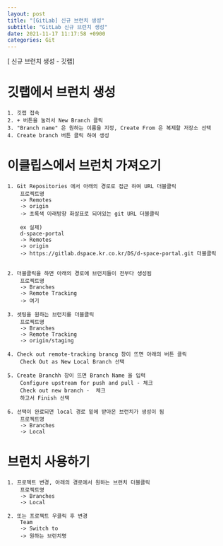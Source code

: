 ```yaml
---  
layout: post  
title: "[GitLab] 신규 브런치 생성"  
subtitle: "GitLab 신규 브런치 생성"  
date: 2021-11-17 11:17:58 +0900  
categories: Git  
---  
```

[ 신규 브런치 생성 - 깃랩]  
  
# 깃랩에서 브런치 생성  
  
	1. 깃랩 접속  
	2. + 버튼을 눌러서 New Branch 클릭  
	3. "Branch name" 은 원하는 이름을 지정, Create From 은 복제할 저장소 선택  
	4. Create branch 버튼 클릭 하여 생성  
  
  
# 이클립스에서 브런치 가져오기  
	  
	1. Git Repositories 에서 아래의 경로로 접근 하여 URL 더블클릭  
		프로젝트명  
		-> Remotes   
		-> origin   
		-> 초록색 아래방향 화살표로 되어있는 git URL 더블클릭  
  
		ex 실제)  
		d-space-portal   
		-> Remotes   
		-> origin   
		-> https://gitlab.dspace.kr.co.kr/DS/d-space-portal.git 더블클릭  
	  
	  
	2. 더블클릭을 하면 아래의 경로에 브런치들이 전부다 생성됨  
		프로젝트명  
		-> Branches  
		-> Remote Tracking  
		-> 여기  
		  
	3. 셋팅을 원하는 브런치를 더블클릭  
		프로젝트명  
		-> Branches  
		-> Remote Tracking	  
		-> origin/staging   
	  
	4. Check out remote-tracking brancg 창이 뜨면 아래의 버튼 클릭  
		Check Out as New Local Branch 선택  
	  
	5. Create Branchh 창이 뜨면 Branch Name 을 입력  
		Configure upstream for push and pull - 체크  
		Check out new branch -  체크  
		하고서 Finish 선택  
	  
	6. 선택이 완료되면 local 경로 밑에 받아온 브런치가 생성이 됨   
		프로젝트명  
		-> Branches  
		-> Local   
  
  
  
# 브런치 사용하기  
  
	1. 프로젝트 변경, 아래의 경로에서 원하는 브런치 더블클릭  
		프로젝트명  
		-> Branches  
		-> Local   
	  
	2. 또는 프로젝트 우클릭 후 변경  
		Team  
		-> Switch to   
		-> 원하는 브런치명  
		  
